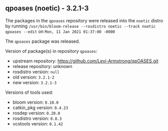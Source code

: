 ## qpoases (noetic) - 3.2.1-3

The packages in the `qpoases` repository were released into the `noetic` distro by running `/usr/bin/bloom-release --rosdistro noetic --track noetic qpoases --edit` on `Mon, 11 Jan 2021 01:37:00 -0000`

The `qpoases` package was released.

Version of package(s) in repository `qpoases`:

- upstream repository: https://github.com/Levi-Armstrong/qpOASES.git
- release repository: unknown
- rosdistro version: `null`
- old version: `3.2.1-2`
- new version: `3.2.1-3`

Versions of tools used:

- bloom version: `0.10.0`
- catkin_pkg version: `0.4.23`
- rosdep version: `0.20.0`
- rosdistro version: `0.8.3`
- vcstools version: `0.1.42`


